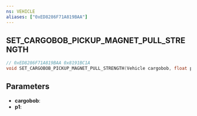```yaml
---
ns: VEHICLE
aliases: ["0xED8286F71A819BAA"]
---
```

## SET_CARGOBOB_PICKUP_MAGNET_PULL_STRENGTH

```c
// 0xED8286F71A819BAA 0x8191BC1A
void SET_CARGOBOB_PICKUP_MAGNET_PULL_STRENGTH(Vehicle cargobob, float p1);
```

## Parameters
* **cargobob**: 
* **p1**: 

